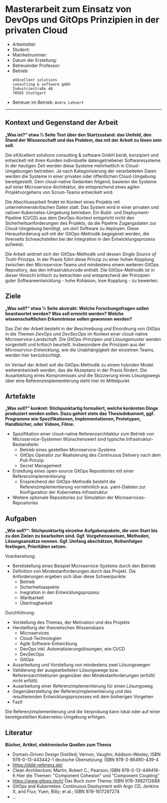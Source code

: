 # Masterarbeit zum Einsatz von DevOps und GitOps Prinzipien in der privaten Cloud

- Arbeitstitel: ``` ```
- Student: ``` ```
- Matrikelnummer: ``` ```
- Datum der Erstellung: ``` ```
- Betreuender Professor: ``` ```
- Betrieb: 
  ```
  eXXcellent solutions
  consulting & software gmbh
  Industriestraße 48
  70565 Stuttgart
  ```
- Betreuer im Betrieb: ```Andre Lehnert```

---

## Kontext und Gegenstand der Arbeit

__„Was ist?“ etwa ½ Seite Text über den Startzustand: das Umfeld, den Stand der Wissenschaft und das Problem, das mit der Arbeit zu lösen sein soll.__

Die eXXcellent solutions consulting & software GmbH berät, konzipiert und entwickelt mit ihren Kunden individuelle datengetriebener Softwaresysteme. In der heutigen Zeit werden diese Systeme mehrheitlich in Cloud-Umgebungen betrieben. Je nach Kategorisierung der verarbeiteten Daten werden die Systeme in einer privaten oder öffentlichen Cloud-Umgebung bereitgestellt. Dem cloud-native Gedanken folgend, basieren die Systeme auf einer Microservice-Architektur, die entsprechend eines agilen Projektvorgehens von Scrum-Teams entwickelt wird.

Die Abschlussarbeit findet im Kontext eines Projekts mit unternehmenskritischen Daten statt. Das System wird in einer privaten und nativen Kubernetes-Umgebung betrieben. Ein Build- und Deployment-Pipeline (CI/CD) aus dem DevOps-Kontext entspricht nicht den Sicherheitsanforderungen des Projekts, da die Pipeline Zugangsdaten zur Cloud-Umgebung benötigt, um dort Software zu deployen. Diese Herausforderung soll mit der GitOps-Methodik begegenet werden, die ihrerseits Schwachstellen bei der Integration in den Entwicklungsprozess aufweist.

Die Arbeit widmet sich der GitOps-Methodik und dessen _Single Source of Truth_-Prinzips. In der Praxis führt diese Prinzip zu einer hohen Kopplung zwischen den Microservice-Teams und mindestens einem weiteren GitOps Repository, das den Infrastrukturcode enthält. Die GitOps-Methodik ist in dieser Hinsicht kritisch zu betrachten und entsprechend der Prinzipien guter Softwareentwicklung - hohe Kohäsion, lose Kopplung - zu bewerten.

## Ziele

__„Was soll?“ etwa ½ Seite abstrakt: Welche Forschungsfragen sollen beantwortet werden? Was soll erreicht werden? Welche wissenschaftlichen Erkenntnisse sollen gewonnen werden?__

Das Ziel der Arbeit besteht in der Beschreibung und Einordnung von GitOps in die Themen _DevOps_ und _DevSecOps_ im Kontext einer cloud-native Microservice-Landschaft. Die GitOps-Prinzipen und Lösungsmuster werden vorgestellt und kritisch beurteilt. Insbesondere die Prinzipen aus der _Microservice-Entwicklung_, wie die Unabhängigkeit der einzelnen Teams, werden hier berücksichtigt.

Im Verlauf der Arbeit soll die GitOps-Methodik zu einem hybriden Model weiterentwickelt werden, das die Akzeptanz in der Praxis fördert.
Die Ausarbeitung eines Kompromisses und die Skizzierung eines Lösungswegs über eine Referenzimplementierung steht hier im Mittelpunkt.

## Artefakte

__„Was soll?“ konkret: Stichpunktartig formuliert, welche konkreten Dinge produziert werden sollen. Dazu gehört stets das Thesisdokument, ggf. Programme wie Spezifikationen, Implementationen, Prototypen, Handbücher, oder Videos, Filme.__

- Spezifikation einer cloud-native Referenzarchitektur zum Betrieb von Microservice-Systemen
  Wünschenswert sind typische Infrastruktur-Bestandteile:
  - Betrieb eines gestellten Microservice-Systems
  - GitOps Operator zur Realisierung des Continuous Delivery nach dem Pull-Prinzip
  - Secret Management
- Erstellung eines open-source GitOps Repositories mit einer Referenzimplementierung
  - Ensprechend der GitOps-Methodik besteht die Referenzimplementierung vornehmlich aus .yaml-Dateien zur Konfiguration der Kubernetes-Infrastruktur
- Weitere optionale Repositories zur Simulation der Microservices-Repositories

## Aufgaben

__„Wie soll?“: Stichpunktartig einzelne Aufgabenpakete, die vom Start bis zu den Zielen zu bearbeiten sind. Ggf. Vorgehensweisen, Methoden, Lösungsansätze nennen. Ggf. Umfang abschätzen, Reihenfolgen festlegen, Prioritäten setzen.__

Voerbereitung:

- Bereitstellung eines Beispiel Microservice-Systems durch den Betrieb
- Definition von Mindestanforderungen durch das Projekt.
  Die Anforderungen ergeben sich über diese Schwerpunkte:
  - Betrieb
  - Sicherheitsaspekte
  - Inegration in den Entwicklungsprozess
  - Wartbarkeit
  - Übertragbarkeit

Durchführung:

- Vorstellung des Themas, der Motivation und des Projekts
- Herstelllung der theoretischen Wissensbasis
  - Microservices
  - Cloud-Technologien
  - Agile Software-Entwicklung
  - DevOps inkl. Automatisierungslösungen, wie CI/CD
  - DevSecOps
  - GitOps
- Ausarbeitung und Vorstellung von mindestens zwei Lösungswegen
- Validierung der ausgearbeiteten Lösungswege bzw. Referenzarchitekturen gegenüber den Mindestanforderungen (erfüllt/ nicht erfüllt)
- Ausarbeitung einer Referenzimplementierung für einen Lösungsweg
- Gegenüberstellung der Referenzimplementierung und des resultierenden Entwicklungsprozesses mit dem bisherigen Vorgehen
- Fazit

Die Referenzimplementierung und die Verprobung kann lokal oder auf einer bereitgestellten Kubernetes-Umgebung erfolgen.



## Literatur

__Bücher, Artikel, elektronische Quellen zum Thema__

- Domain-Driven Design Distilled; Vernon, Vaughn; Addison-Wesley; ISBN 978-0-13-443442-1
  deutsche Übersetzung: ISBN 978-3-86490-439-4
- https://ddd-referenz.de/
- Clean Architecture; Martin, Robert C.; Pearson; ISBN 978-0-13-449416-6
  Hier die Themen: "Component Cohesion" und "Component Coupling"
- https://www.gitops.tech/
  Das Buch zumr Thema: ISBN 978-3982112688
- GitOps and Kubernetes: Continuous Deployment with Argo CD, Jenkins X, and Flux; Yuen, Billy; et al.; ISBN 978-1617297274
- ...

